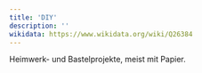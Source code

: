 ```yaml
---
title: 'DIY'
description: ''
wikidata: https://www.wikidata.org/wiki/Q26384
---
```


Heimwerk- und Bastelprojekte, meist mit Papier.
